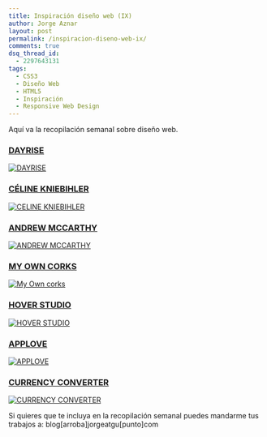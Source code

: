 ```yaml
---
title: Inspiración diseño web (IX)
author: Jorge Aznar
layout: post
permalink: /inspiracion-diseno-web-ix/
comments: true
dsq_thread_id:
  - 2297643131
tags:
  - CSS3
  - Diseño Web
  - HTML5
  - Inspiración
  - Responsive Web Design
---
```

Aquí va la recopilación semanal sobre diseño web.

<!--more-->


### <a href="http://dayrise.co/" target="_blank">DAYRISE</a>



<a href="http://dayrise.co/" target="_blank"><img src="http://jorgeatgu.com/blog/img/2013/06/dayrise-1024x576.png" alt="DAYRISE" /></a>


### <a href="http://www.celinek.fr/" target="_blank">CÉLINE KNIEBIHLER</a>



<a href="http://www.celinek.fr/" target="_blank"><img src="http://jorgeatgu.com/blog/img/2013/06/celine-1024x576.png" alt="CELINE KNIEBIHLER" /></a>


### <a href="http://andrevv.com/" target="_blank">ANDREW MCCARTHY</a>



<a href="http://andrevv.com/" target="_blank"><img src="http://jorgeatgu.com/blog/img/2013/06/andrew-mcharty-1024x576.png" alt="ANDREW MCCARTHY" /></a>


### <a href="http://www.myowncorks.com/es" target="_blank">MY OWN CORKS</a>



<a href="http://www.myowncorks.com/es" target="_blank"><img src="http://jorgeatgu.com/blog/img/2013/06/myowncorks-1024x576.png" alt="My Own corks" /></a>


### <a href="http://hoverstud.io/" target="_blank">HOVER STUDIO</a>



<a href="http://hoverstud.io/" target="_blank"><img src="http://jorgeatgu.com/blog/img/2013/06/hover-studio-1024x576.png" alt="HOVER STUDIO" /></a>


### <a href="http://www.applove.se/" target="_blank">APPLOVE</a>



<a href="http://www.applove.se/" target="_blank"><img src="http://jorgeatgu.com/blog/img/2013/06/applove-1024x576.png" alt="APPLOVE" /><br /> </a>


### <a href="http://simplesimple.co/currency/" target="_blank">CURRENCY CONVERTER</a>



<a href="http://simplesimple.co/currency/" target="_blank"><img src="http://jorgeatgu.com/blog/img/2013/06/currency-1024x576.png" alt="CURRENCY CONVERTER" /></a>

Si quieres que te incluya en la recopilación semanal puedes mandarme tus trabajos a: blog[arroba]jorgeatgu[punto]com